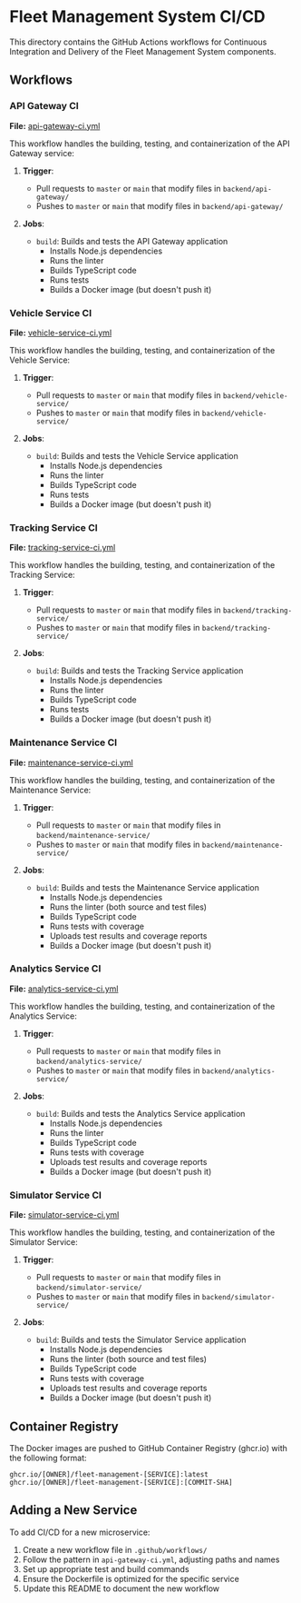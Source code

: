 # Fleet Management System CI/CD

This directory contains the GitHub Actions workflows for Continuous Integration and Delivery of the Fleet Management System components.

## Workflows

### API Gateway CI

**File:** [api-gateway-ci.yml](./workflows/api-gateway-ci.yml)

This workflow handles the building, testing, and containerization of the API Gateway service:

1. **Trigger**: 
   - Pull requests to `master` or `main` that modify files in `backend/api-gateway/`
   - Pushes to `master` or `main` that modify files in `backend/api-gateway/`

2. **Jobs**:
   - `build`: Builds and tests the API Gateway application
     - Installs Node.js dependencies
     - Runs the linter
     - Builds TypeScript code
     - Runs tests
     - Builds a Docker image (but doesn't push it)

### Vehicle Service CI

**File:** [vehicle-service-ci.yml](./workflows/vehicle-service-ci.yml)

This workflow handles the building, testing, and containerization of the Vehicle Service:

1. **Trigger**: 
   - Pull requests to `master` or `main` that modify files in `backend/vehicle-service/`
   - Pushes to `master` or `main` that modify files in `backend/vehicle-service/`

2. **Jobs**:
   - `build`: Builds and tests the Vehicle Service application
     - Installs Node.js dependencies
     - Runs the linter
     - Builds TypeScript code
     - Runs tests
     - Builds a Docker image (but doesn't push it)

### Tracking Service CI

**File:** [tracking-service-ci.yml](./workflows/tracking-service-ci.yml)

This workflow handles the building, testing, and containerization of the Tracking Service:

1. **Trigger**: 
   - Pull requests to `master` or `main` that modify files in `backend/tracking-service/`
   - Pushes to `master` or `main` that modify files in `backend/tracking-service/`

2. **Jobs**:
   - `build`: Builds and tests the Tracking Service application
     - Installs Node.js dependencies
     - Runs the linter
     - Builds TypeScript code
     - Runs tests
     - Builds a Docker image (but doesn't push it)

### Maintenance Service CI

**File:** [maintenance-service-ci.yml](./workflows/maintenance-service-ci.yml)

This workflow handles the building, testing, and containerization of the Maintenance Service:

1. **Trigger**: 
   - Pull requests to `master` or `main` that modify files in `backend/maintenance-service/`
   - Pushes to `master` or `main` that modify files in `backend/maintenance-service/`

2. **Jobs**:
   - `build`: Builds and tests the Maintenance Service application
     - Installs Node.js dependencies
     - Runs the linter (both source and test files)
     - Builds TypeScript code
     - Runs tests with coverage
     - Uploads test results and coverage reports
     - Builds a Docker image (but doesn't push it)

### Analytics Service CI

**File:** [analytics-service-ci.yml](./workflows/analytics-service-ci.yml)

This workflow handles the building, testing, and containerization of the Analytics Service:

1. **Trigger**: 
   - Pull requests to `master` or `main` that modify files in `backend/analytics-service/`
   - Pushes to `master` or `main` that modify files in `backend/analytics-service/`

2. **Jobs**:
   - `build`: Builds and tests the Analytics Service application
     - Installs Node.js dependencies
     - Runs the linter
     - Builds TypeScript code
     - Runs tests with coverage
     - Uploads test results and coverage reports
     - Builds a Docker image (but doesn't push it)

### Simulator Service CI

**File:** [simulator-service-ci.yml](./workflows/simulator-service-ci.yml)

This workflow handles the building, testing, and containerization of the Simulator Service:

1. **Trigger**: 
   - Pull requests to `master` or `main` that modify files in `backend/simulator-service/`
   - Pushes to `master` or `main` that modify files in `backend/simulator-service/`

2. **Jobs**:
   - `build`: Builds and tests the Simulator Service application
     - Installs Node.js dependencies
     - Runs the linter (both source and test files)
     - Builds TypeScript code
     - Runs tests with coverage
     - Uploads test results and coverage reports
     - Builds a Docker image (but doesn't push it)

## Container Registry

The Docker images are pushed to GitHub Container Registry (ghcr.io) with the following format:
```
ghcr.io/[OWNER]/fleet-management-[SERVICE]:latest
ghcr.io/[OWNER]/fleet-management-[SERVICE]:[COMMIT-SHA]
```

## Adding a New Service

To add CI/CD for a new microservice:

1. Create a new workflow file in `.github/workflows/`
2. Follow the pattern in `api-gateway-ci.yml`, adjusting paths and names
3. Set up appropriate test and build commands
4. Ensure the Dockerfile is optimized for the specific service
5. Update this README to document the new workflow 
